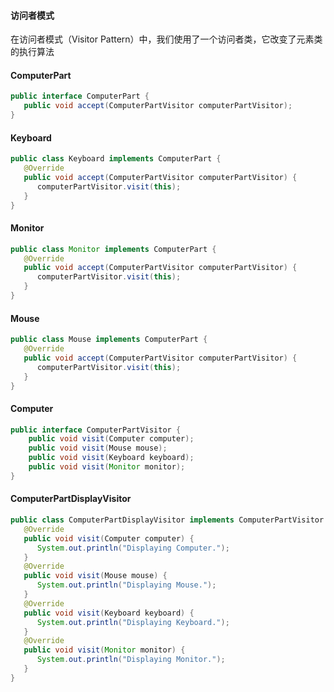 #### 访问者模式
在访问者模式（Visitor Pattern）中，我们使用了一个访问者类，它改变了元素类的执行算法

#### ComputerPart
```java
public interface ComputerPart {
   public void accept(ComputerPartVisitor computerPartVisitor);
}
```

#### Keyboard
```java
public class Keyboard implements ComputerPart {
   @Override
   public void accept(ComputerPartVisitor computerPartVisitor) {
      computerPartVisitor.visit(this);
   }
}
```

#### Monitor
```java
public class Monitor implements ComputerPart {
   @Override
   public void accept(ComputerPartVisitor computerPartVisitor) {
      computerPartVisitor.visit(this);
   }
}
```

#### Mouse
```java
public class Mouse implements ComputerPart {
   @Override
   public void accept(ComputerPartVisitor computerPartVisitor) {
      computerPartVisitor.visit(this);
   }
}
```

#### Computer
```java
public interface ComputerPartVisitor {
    public void visit(Computer computer);
    public void visit(Mouse mouse);
    public void visit(Keyboard keyboard);
    public void visit(Monitor monitor);
}
```

#### ComputerPartDisplayVisitor
```java
public class ComputerPartDisplayVisitor implements ComputerPartVisitor {
   @Override
   public void visit(Computer computer) {
      System.out.println("Displaying Computer.");
   }
   @Override
   public void visit(Mouse mouse) {
      System.out.println("Displaying Mouse.");
   }
   @Override
   public void visit(Keyboard keyboard) {
      System.out.println("Displaying Keyboard.");
   }
   @Override
   public void visit(Monitor monitor) {
      System.out.println("Displaying Monitor.");
   }
}
```
